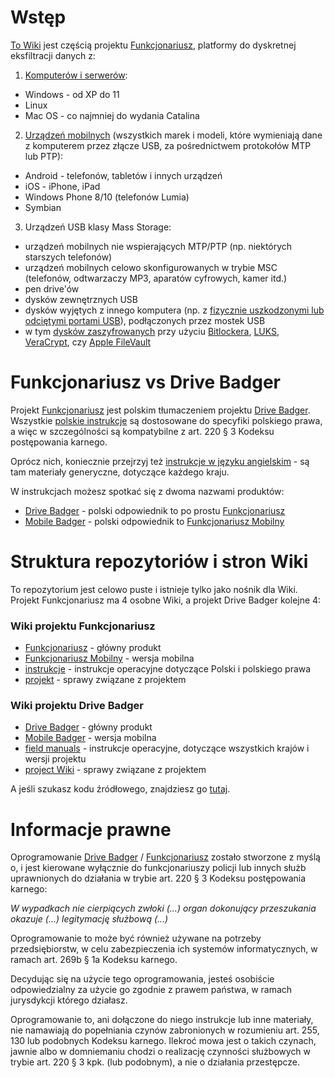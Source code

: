 # Wstęp

[To Wiki](https://github.com/funkcjonariusz/funkcjonariusz/wiki) jest częścią projektu [Funkcjonariusz](https://funkcjonariusz.com/), platformy do dyskretnej eksfiltracji danych z:

1. [Komputerów i serwerów](https://github.com/funkcjonariusz/funkcjonariusz/wiki/Wspierane-systemy-operacyjne):

- Windows - od XP do 11
- Linux
- Mac OS - co najmniej do wydania Catalina

2. [Urządzeń mobilnych](https://github.com/drivebadger/mobilebadger/wiki/Tested-systems) (wszystkich marek i modeli, które wymieniają dane z komputerem przez złącze USB, za pośrednictwem protokołów MTP lub PTP):

- Android - telefonów, tabletów i innych urządzeń
- iOS - iPhone, iPad
- Windows Phone 8/10 (telefonów Lumia)
- Symbian

3. Urządzeń USB klasy Mass Storage:

- urządzeń mobilnych nie wspierających MTP/PTP (np. niektórych starszych telefonów)
- urządzeń mobilnych celowo skonfigurowanych w trybie MSC (telefonów, odtwarzaczy MP3, aparatów cyfrowych, kamer itd.)
- pen drive'ów
- dysków zewnętrznych USB
- dysków wyjętych z innego komputera (np. z [fizycznie uszkodzonymi lub odciętymi portami USB](https://github.com/drivebadger/drivebadger/wiki/Hardware-problems-(damaged-USB-ports))), podłączonych przez mostek USB
- w tym [dysków zaszyfrowanych](https://github.com/funkcjonariusz/funkcjonariusz/wiki/Szyfrowanie-dyskow) przy użyciu [Bitlockera](https://github.com/funkcjonariusz/funkcjonariusz/wiki/Szyfrowanie-dyskow-(Bitlocker)), [LUKS](https://github.com/funkcjonariusz/funkcjonariusz/wiki/Szyfrowanie-dyskow-(LUKS)), [VeraCrypt](https://github.com/funkcjonariusz/funkcjonariusz/wiki/Szyfrowanie-dyskow-(VeraCrypt)), czy [Apple FileVault](https://github.com/funkcjonariusz/funkcjonariusz/wiki/Szyfrowanie-dyskow-(FileVault))


# Funkcjonariusz vs Drive Badger

Projekt [Funkcjonariusz](https://funkcjonariusz.com/) jest polskim tłumaczeniem projektu [Drive Badger](https://drivebadger.com/).
Wszystkie [polskie instrukcje](https://github.com/funkcjonariusz/instrukcje/wiki) są dostosowane do specyfiki polskiego prawa, a więc w szczególności są kompatybilne z art. 220 § 3 Kodeksu postępowania karnego.

Oprócz nich, koniecznie przejrzyj też [instrukcje w języku angielskim](https://github.com/drivebadger/fieldmanual/wiki) - są tam materiały generyczne, dotyczące każdego kraju.

W instrukcjach możesz spotkać się z dwoma nazwami produktów:

- [Drive Badger](https://github.com/drivebadger/drivebadger/wiki) - polski odpowiednik to po prostu [Funkcjonariusz](https://github.com/funkcjonariusz/funkcjonariusz/wiki)
- [Mobile Badger](https://github.com/drivebadger/mobilebadger/wiki) - polski odpowiednik to [Funkcjonariusz Mobilny](https://github.com/funkcjonariusz/mobilny/wiki)


# Struktura repozytoriów i stron Wiki

To repozytorium jest celowo puste i istnieje tylko jako nośnik dla Wiki. Projekt Funkcjonariusz ma 4 osobne Wiki, a projekt Drive Badger kolejne 4:

### Wiki projektu Funkcjonariusz

- [Funkcjonariusz](https://github.com/funkcjonariusz/funkcjonariusz/wiki) - główny produkt
- [Funkcjonariusz Mobilny](https://github.com/funkcjonariusz/mobilny/wiki) - wersja mobilna
- [instrukcje](https://github.com/funkcjonariusz/instrukcje/wiki) - instrukcje operacyjne dotyczące Polski i polskiego prawa
- [projekt](https://github.com/funkcjonariusz/projekt/wiki) - sprawy związane z projektem

### Wiki projektu Drive Badger

- [Drive Badger](https://github.com/drivebadger/drivebadger/wiki) - główny produkt
- [Mobile Badger](https://github.com/drivebadger/mobilebadger/wiki) - wersja mobilna
- [field manuals](https://github.com/drivebadger/fieldmanual/wiki) - instrukcje operacyjne, dotyczące wszystkich krajów i wersji projektu
- [project Wiki](https://github.com/drivebadger/project/wiki) - sprawy związane z projektem

A jeśli szukasz kodu źródłowego, znajdziesz go [tutaj](https://github.com/drivebadger/drivebadger).


# Informacje prawne

Oprogramowanie [Drive Badger](https://drivebadger.com/) / [Funkcjonariusz](https://funkcjonariusz.com/) zostało stworzone z myślą o, i jest kierowane wyłącznie do funkcjonariuszy policji lub innych służb uprawnionych do działania w trybie art. 220 § 3 Kodeksu postępowania karnego:

*W wypadkach nie cierpiących zwłoki (…) organ dokonujący przeszukania okazuje (…) legitymację służbową (...)*

Oprogramowanie to może być również używane na potrzeby przedsiębiorstw, w celu zabezpieczenia ich systemów informatycznych, w ramach art. 269b § 1a Kodeksu karnego.

Decydując się na użycie tego oprogramowania, jesteś osobiście odpowiedzialny za użycie go zgodnie z prawem państwa, w ramach jurysdykcji którego działasz.

Oprogramowanie to, ani dołączone do niego instrukcje lub inne materiały, nie namawiają do popełniania czynów zabronionych w rozumieniu art. 255, 130 lub podobnych Kodeksu karnego.
Ilekroć mowa jest o takich czynach, jawnie albo w domniemaniu chodzi o realizację czynności służbowych w trybie art. 220 § 3 kpk. (lub podobnym), a nie o działania przestępcze.

